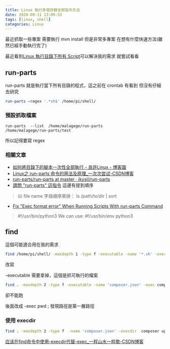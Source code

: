 ```yaml
---
title: Linux 執行多個目錄全部指令方法
date: 2020-09-11 13:09:33
tags: [linux, shell]
categories: Linux
---
```


最近抓取一些專案
需要執行 mvn install
但是非常多專案
在想有什麼快速方法(雖然已經手動執行完了)

<!--more-->

最近看到[Linux 執行目錄下所有 Script](https://www.opencli.com/linux/linux-run-all-scripts-in-directory)可以解決我的需求
就嘗試看看

## run-parts

run-parts 就是執行當下所有目錄的程式，這之前在 crontab 有看到
但沒有仔細去研究

```sh
run-parts –regex '.*sh$' /home/pi/shell/
```

### 預設抓取檔案

```
run-parts  --list  /home/malagege/run-parts
/home/malagege/run-parts/test
```
所以記得要寫 regex

### 相關文章

- [如何將目錄下的腳本一次性全部執行 - 良許Linux - 博客園](https://www.cnblogs.com/yychuyu/p/12983328.html)
- [Linux之 run-parts 命令的用法及原理_一次次尝试-CSDN博客](https://blog.csdn.net/WYpersist/article/details/80246860)
- [run-parts/run-parts at master · ikysil/run-parts](https://github.com/ikysil/run-parts/blob/master/run-parts)
- [請問 "run-parts" 這指令](http://phorum.study-area.org/index.php?topic=16017.0)
這邊有提到順序
> 以 file name 字母順序來排：
> ls /path/to/dir | sort
- [Fix "Exec format error" When Running Scripts With run-parts Command](https://ostechnix.com/fix-exec-format-error-when-running-scripts-with-run-parts-command/)
> #!/usr/bin/python3
> We can use:
> #!/usr/bin/env python3


## find

這個可能適合用在我的需求

```bash
find /home/pi/shell/ -maxdepth 1 -type f -executable -name '*.sh' -exec {} \;
```

改寫

 -executable 需要拿掉，這個是抓可執行的檔案

```bash
find . -maxdepth 2 -type f -executable -name 'composer.json' -exec composer update  \;
```

卻不能跑

後面改成 -exec pwd \;
發現路徑是第一層路徑

### 使用 execdir

```bash
find . -maxdepth 2 -type f  -name 'composer.json' -execdir  composer update  \;
```

[应该在find命令中使用-execdir代替-exec_一程山水一程歌-CSDN博客](https://blog.csdn.net/Qidi_Huang/article/details/53388589)